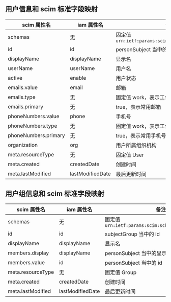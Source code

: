 ## 用户信息和 scim 标准字段映射

| scim 属性名          | iam 属性名       | 备注                                                |
| -------------------- | ---------------- | --------------------------------------------------- |
| schemas              | 无               | 固定值 `urn:ietf:params:scim:schemas:core:2.0:User` |
| id                   | id               | personSubject 当中的 id                             |
| displayName          | displayName      | 显示名                                              |
| userName             | userName         | 用户名                                              |
| active               | enable           | 用户状态                                            |
| emails.value         | email            | 邮箱                                                |
| emails.type          | 无               | 固定值 work，表示工作邮箱                           |
| emails.primary       | 无               | true，表示常用邮箱                                  |
| phoneNumbers.value   | phone            | 手机号                                              |
| phoneNumbers.type    | 无               | 固定值 work，表示工作手机号                         |
| phoneNumbers.primary | 无               | true，表示常用手机号                                |
| organization         | org              | 用户所属组织机构                                    |
| meta.resourceType    | 无               | 固定值 User                                         |
| meta.created         | createdDate      | 创建时间                                            |
| meta.lastModified    | lastModifiedDate | 最后更新时间                                        |


## 用户组信息和 scim 标准字段映射
| scim 属性名       | iam 属性名       | 备注                                                 |
| ----------------- | ---------------- | ---------------------------------------------------- |
| schemas           | 无               | 固定值 `urn:ietf:params:scim:schemas:core:2.0:Group` |
| id                | id               | subjectGroup 当中的 id                               |
| displayName       | displayName      | 显示名                                               |
| members.display   | displayName      | personSubject 当中的显示名                           |
| members.value     | id               | personSubject 当中的 id                              |
| meta.resourceType | 无               | 固定值 Group                                         |
| meta.created      | createdDate      | 创建时间                                             |
| meta.lastModified | lastModifiedDate | 最后更新时间                                         |

